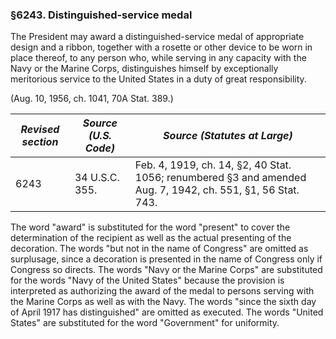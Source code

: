 ### §6243. Distinguished-service medal ###

The President may award a distinguished-service medal of appropriate design and a ribbon, together with a rosette or other device to be worn in place thereof, to any person who, while serving in any capacity with the Navy or the Marine Corps, distinguishes himself by exceptionally meritorious service to the United States in a duty of great responsibility.

(Aug. 10, 1956, ch. 1041, 70A Stat. 389.)

|*Revised section*|*Source (U.S. Code)*|                                       *Source (Statutes at Large)*                                        |
|-----------------|--------------------|-----------------------------------------------------------------------------------------------------------|
|      6243       |   34 U.S.C. 355.   |Feb. 4, 1919, ch. 14, §2, 40 Stat. 1056; renumbered §3 and amended Aug. 7, 1942, ch. 551, §1, 56 Stat. 743.|

The word "award" is substituted for the word "present" to cover the determination of the recipient as well as the actual presenting of the decoration. The words "but not in the name of Congress" are omitted as surplusage, since a decoration is presented in the name of Congress only if Congress so directs. The words "Navy or the Marine Corps" are substituted for the words "Navy of the United States" because the provision is interpreted as authorizing the award of the medal to persons serving with the Marine Corps as well as with the Navy. The words "since the sixth day of April 1917 has distinguished" are omitted as executed. The words "United States" are substituted for the word "Government" for uniformity.
